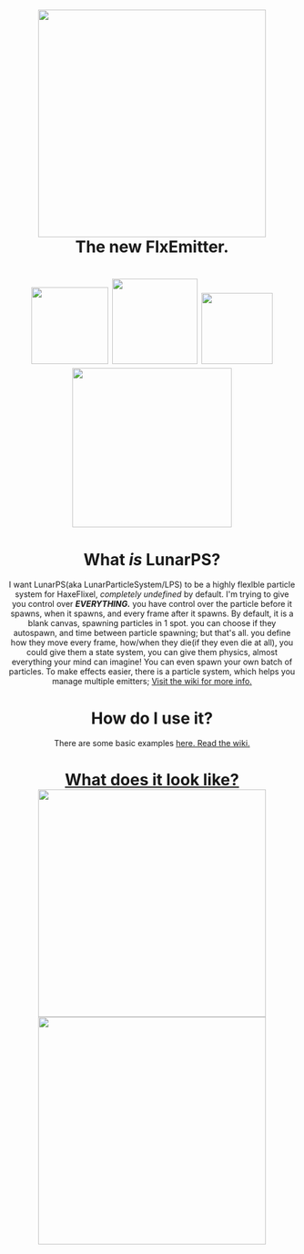 <h1 align="center">
  <img width="400" src="https://raw.githubusercontent.com/ZSolarDev/LunarPS/refs/heads/main/assets/Logo-full-highres.png">
  <br> The new FlxEmitter.
</h1>

<h1 align="center">
  <img width="135" src="https://badgen.net/haxelib/d/LunarPS?style=flat">
  <img width="150" src="https://badgen.net/haxelib/v/LunarPS?style=flat">
  <img width="125" src="https://badgen.net/haxelib/license/LunarPS?style=flat">
  <img width="280" src="https://dcbadge.limes.pink/api/shield/1067570067790893208">
</h1>

<h1 align="center" id="what-is-lunarps-">What <em>is</em> LunarPS?</h1>
<p align="center" >I want LunarPS(aka LunarParticleSystem/LPS) to be a highly flexlble particle system for HaxeFlixel, <em>completely undefined</em> by default. I&#39;m trying to give you control over <strong><em>EVERYTHING.</em></strong> you have control over the particle before it spawns, when it spawns, and every frame after it spawns. By default, it is a blank canvas, spawning particles in 1 spot. you can choose if they autospawn, and time between particle spawning; but that&#39;s all. you define how they move every frame, how/when they die(if they even die at all), you could give them a state system, you can give them physics, almost everything your mind can imagine! You can even spawn your own batch of particles. To make effects easier, there is a particle system, which helps you manage multiple emitters; <a href="https://github.com/ZSolarDev/LunarPS/wiki/Particles">Visit the wiki for more info.</a></p>
<h1 align="center" id="how-do-i-use-it-">How do  I use it?</h1>
<p align="center" >
There are some basic examples <a href="https://github.com/ZSolarDev/LunarPS/wiki/Renderer#-------lunarrenderer">here.
Read the wiki.
</p>
<h1 align="center">
What does it look like?
<br>
    <img width="400" src="https://raw.githubusercontent.com/ZSolarDev/LunarPS/refs/heads/main/assets/snow.gif">
    <br>
    <img width="400" src="https://raw.githubusercontent.com/ZSolarDev/LunarPS/refs/heads/main/assets/rain.gif">
</h1>
